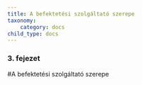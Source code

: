 ```yaml
---
title: A befektetési szolgáltató szerepe
taxonomy:
    category: docs
child_type: docs
---
```


### 3. fejezet

#A befektetési szolgáltató szerepe